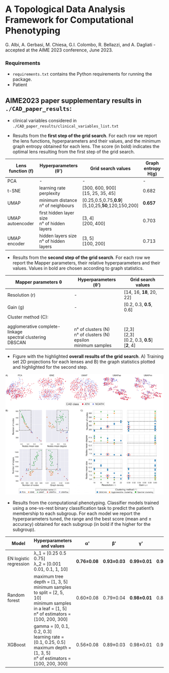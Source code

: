 # A Topological Data Analysis Framework for Computational Phenotyping 

G. Albi, A. Gerbasi, M. Chiesa, G.I. Colombo, R. Bellazzi, and A. Dagliati - accepted at the AIME 2023 conference, June 2023.

### Requirements
- ```requirements.txt``` contains the Python requirements for running the package.
- Patient

## AIME2023 paper supplementary results in ```./CAD_paper_results```:
- clinical variables considered in ```./CAD_paper_results/clinical_variables_list.txt``` 

- Results from the **first step of the grid search**. For each row we report the lens functions, hyperparameters and their values, and the minimum graph entropy obtained for each lens. The score (in bold) indicates the optimal lens resulting from the first step of the grid search.

| Lens function (f) | Hyperparameters (θ’) | Grid search values | Graph entropy H(g) |   
| ------------------| -------------------- | ------------------ | ------------------ |
| PCA               |          -           |      -     |     -      | 0.745              |
| t-SNE             | learning rate<br>perplexity | [300, 600, 900]<br>[15, 25, 35, 45]   | 0.682              |
| UMAP              | minimum distance<br>n° of neighbours | [0.25,0.5,0.75,**0.9**]<br> [5,10,25,**50**,120,150,200]      | **0.657**             |
| UMAP autoencoder  | first hidden layer size<br>n° of hidden layers | [3, 4]<br> [200, 400]     | 0.703            |
| UMAP encoder      | hidden layers size<br>n° of hidden layers | [3, 5]<br> [100, 200]       | 0.713              |

- Results from the **second step of the grid search**. For each row we report the Mapper parameters, their relative hyperparameters and their values. Values in bold are chosen according to graph statistics.

| Mapper parameters θ | Hyperparameters (θ’) | Grid search values |   
| ------------------- | -------------------- | ------------------ |
| Resolution (r)      |          -           | [14, 16, **18**, 20, 22]|
| Gain (g)      |          -           | [0.2, 0.3, **0.5**, 0.6]|
| Cluster method (C): |                      |                   |
| agglomerative complete-linkage<br>spectral clustering<br>DBSCAN|<br>n° of clusters (N)<br>n° of clusters (N)<br>epsilon<br>minimum samples | <br>[2,3]<br>[2,3]<br>[0.2, 0.3, **0.5**]<br>[**2**, 4]|

- Figure with the highlighted **overall results of the grid search**. A) Training set 2D projections for each lenses and B) the graph statistics plotted and highlighted for the second step. 

![img1](figures/img1_highlighted.png?raw=true)

- Results from the computational phenotyping. Classifier models trained using a one-vs-rest binary classification task to predict the patient’s membership to each subgroup. For each model we report the hyperparameters tuned, the range and the best score (mean and ± accuracy) obtained for each subgroup (in bold if the higher for the subgroup).

| Model | Hyperparameters and values | α' | β' | γ' | δ' | ε' |
| ----- | -------------------------- | -- | -- | -- | -- | -- |
| EN logistic regression | λ_1 = [0.25 0.5 0.75]<br>λ_2 = [0.001 0.01, 0.1, 1, 10] | **0.76±0.08** | **0.93±0.03** | **0.99±0.01** | **0.93±0.02** | **0.96±0.02** |
| Random forest | maximum tree depth = [1, 3, 5]<br>minimum samples to split  = [2, 5, 10]<br>minimum samples in a leaf = [1, 5]<br>n° of estimators = [100, 200, 300]|  0.60±0.08 | 0.79±0.04 | **0.98±0.01** | 0.88±0.03 | 0.96±0.01 |
| XGBoost | gamma = [0, 0.1, 0.2, 0.3]<br>learning rate = [0.1, 0.25, 0.5]<br>maximum depth  = [1, 3, 5]<br>n° of estimators = [100, 200, 300]|  0.56±0.08 | 0.89±0.03 | 0.98±0.01 | 0.91±0.03 | **0.96±0.01** |
